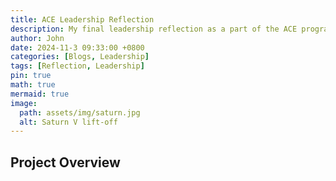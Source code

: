 ```yaml
---
title: ACE Leadership Reflection
description: My final leadership reflection as a part of the ACE program
author: John
date: 2024-11-3 09:33:00 +0800
categories: [Blogs, Leadership]
tags: [Reflection, Leadership]
pin: true
math: true
mermaid: true
image:
  path: assets/img/saturn.jpg
  alt: Saturn V lift-off
---
```



## Project Overview


